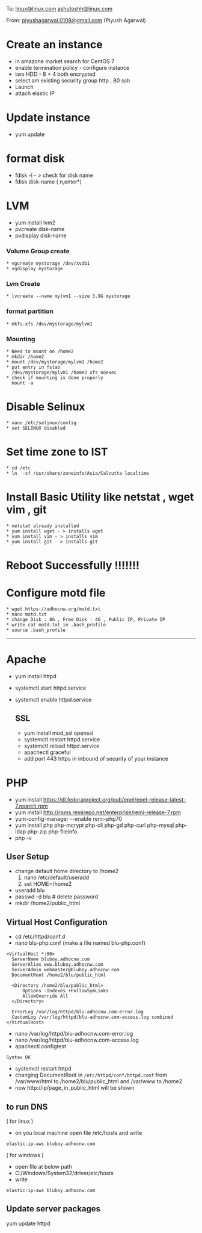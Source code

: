 To: linux@linux.com ashutoshh@linux.com

From: piyushagarwal.0108@gmail.com (Piyush Agarwal)

# Create an instance
  * in amazone market search for CentOS 7
  * enable termination policy - configure instance
  * two HDD - 8 + 4 both encrypted
  * select am existing security group http , 80 ssh
  * Launch
  * attach elastic IP
# Update instance
  * yum update
# format disk
  * fdisk -l - > check for disk name
  *  fdisk disk-name ( n,enter*)
# LVM
  * yum install lvm2
  * pvcreate disk-name
  * pvdisplay disk-name
  ### Volume Group create
    * vgcreate mystorage /dev/xvdb1
    * vgdisplay mystorage

  ### Lvm Create
    * lvcreate --name mylvm1 --size 3.9G mystorage
  ### format partition
    * mkfs.xfs /dev/mystorage/mylvm1
  ### Mounting
    * Need to mount on /home2
    * mkdir /home2
    * mount /dev/mystorage/mylvm1 /home2
    * put entry in fstab
      /dev/mystorage/mylvm1 /home2 xfs noexec
    * check if mounting is done properly
      mount -a
  # Disable Selinux
    * nano /etc/selinux/config
    * set SELINUX disabled
  # Set time zone to IST
    * cd /etc
    * ln  -sf /usr/share/zoneinfo/Asia/Calcutta localtime
  # Install Basic Utility like netstat , wget vim , git
    * netstat already installed
    * yum install wget - > installs wget
    * yum install vim - > installs vim
    * yum install git - > installs git
  # Reboot Successfully !!!!!!!
  # Configure motd file
    * wget https://adhocnw.org/motd.txt
    * nano motd.txt
    * change Disk : 8G , Free Disk : 4G , Public IP, Private IP
    * write cat motd.txt in .bash_profile
    * source .bash_profile
  ------

  # Apache

  * yum install httpd
  * systemctl start httpd.service
  * systemctl enable httpd.service

    ## SSL
      * yum install mod_ssl openssl
      * systemctl restart httpd.service
      * systemctl reload httpd.service
      * apachectl graceful
      * add port 443 https in inbound of security of your instance

# PHP
  * yum install https://dl.fedoraproject.org/pub/epel/epel-release-latest-7.noarch.rpm
  * yum install http://rpms.remirepo.net/enterprise/remi-release-7.rpm
  * yum-config-manager --enable remi-php70
  * yum install php php-mcrypt php-cli php-gd php-curl php-mysql php-ldap php-zip php-fileinfo
  * php -v

## User Setup
  * change default home directory to /home2
    1. nano /etc/default/useradd
    2. set HOME=/home2
  * useradd blu
  * passwd -d blu   # delete password
  * mkdir /home2/public_html

## Virtual Host Configuration
  * cd /etc/httpd/conf.d
  * nano blu-php.conf  (make a file named blu-php.conf)
  ```
  <VirtualHost *:80>
    ServerName bluboy.adhocnw.com
    ServerAlias www.bluboy.adhocnw.com
    ServerAdmin webmaster@bluboy.adhocnw.com
    DocumentRoot /home2/blu/public_html

    <Directory /home2/blu/public_html>
        Options -Indexes +FollowSymLinks
        AllowOverride All
    </Directory>

    ErrorLog /var/log/httpd/blu-adhocnw.com-error.log
    CustomLog /var/log/httpd/blu-adhocnw.com-access.log combined
</VirtualHost>
```
  * nano /var/log/httpd/blu-adhocnw.com-error.log
  * nano /var/log/httpd/blu-adhocnw.com-access.log
  * apachectl configtest
  ```
  Syntax OK
  ```
  * systemctl restart httpd
  * changing DocumentRoot in ```/etc/httpd/conf/httpd.conf``` from
  /var/www/html to /home2/blu/public_html and
  /var/www to /home2
  * now http://ip/page_in_public_html will be shown

## to run DNS
  ( for linux )
  * on you local machine open file
    /etc/hosts and write
  ```
  elastic-ip-aws bluboy.adhocnw.com
  ```
  ( for windows )
  * open file at below path
  * C:/Windows/System32/driver/etc/hosts
  * write
  ```
  elastic-ip-aws bluboy.adhocnw.com
  ```

## Update server packages
  yum update httpd
